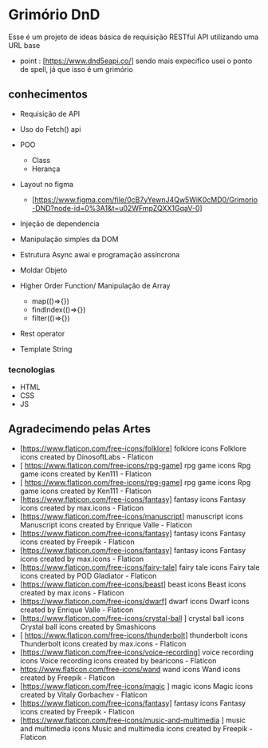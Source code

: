 
# Grimório DnD
 
 Esse é um projeto de ideas básica de requisição RESTful API utilizando uma URL base 

- point : [https://www.dnd5eapi.co/]
sendo mais expecifico usei o ponto de spell, já que isso é um grimório 

## conhecimentos 

- Requisição de API
- Uso do Fetch() api
- POO 
    - Class
    - Herança
- Layout no figma 
    - [https://www.figma.com/file/0cB7yYewnJ4Qw5WiK0cMD0/Grimorio-DND?node-id=0%3A1&t=u02WFmpZQXX1GqaV-0]

- Injeção de dependencia 
- Manipulação simples da DOM
- Estrutura Async awai e programação assíncrona
- Moldar Objeto 
- Higher Order Function/ Manipulação de Array
    - map(()=>{})
    - findIndex(()=>{})
    - filter(()=>{})
- Rest operator
- Template String 
### tecnologias 

- HTML
- CSS
- JS

## Agradecimendo pelas Artes
- [https://www.flaticon.com/free-icons/folklore]  folklore icons  Folklore icons created by DinosoftLabs - Flaticon
- [ https://www.flaticon.com/free-icons/rpg-game]  rpg game icons  Rpg game icons created by Ken111 - Flaticon
- [ https://www.flaticon.com/free-icons/rpg-game]  rpg game icons  Rpg game icons created by Ken111 - Flaticon
-  [https://www.flaticon.com/free-icons/fantasy]  fantasy icons  Fantasy icons created by max.icons - Flaticon
-  [https://www.flaticon.com/free-icons/manuscript]  manuscript icons  Manuscript icons created by Enrique Valle - Flaticon
-  [https://www.flaticon.com/free-icons/fantasy]  fantasy icons  Fantasy icons created by Freepik - Flaticon
-  [https://www.flaticon.com/free-icons/fantasy]  fantasy icons  Fantasy icons created by max.icons - Flaticon
-  [https://www.flaticon.com/free-icons/fairy-tale]  fairy tale icons  Fairy tale icons created by POD Gladiator - Flaticon
-  [https://www.flaticon.com/free-icons/beast]  beast icons  Beast icons created by max.icons - Flaticon
-  [https://www.flaticon.com/free-icons/dwarf]  dwarf icons  Dwarf icons created by Enrique Valle - Flaticon
-  [https://www.flaticon.com/free-icons/crystal-ball ] crystal ball icons  Crystal ball icons created by Smashicons 
- [ https://www.flaticon.com/free-icons/thunderbolt]  thunderbolt icons  Thunderbolt icons created by max.icons - Flaticon
-  [https://www.flaticon.com/free-icons/voice-recording]  voice recording icons  Voice recording icons created by bearicons - Flaticon
- https://www.flaticon.com/free-icons/wand  wand icons  Wand icons created by Freepik - Flaticon 
- [https://www.flaticon.com/free-icons/magic ] magic icons  Magic icons created by Vitaly Gorbachev - Flaticon
- [https://www.flaticon.com/free-icons/fantasy]  fantasy icons  Fantasy icons created by Freepik - Flaticon
- [https://www.flaticon.com/free-icons/music-and-multimedia ] music and multimedia icons  Music and multimedia icons created by Freepik - Flaticon
